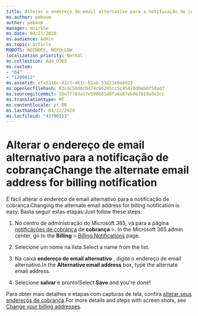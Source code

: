 ```yaml
---
title: Alterar o endereço de email alternativo para a notificação de cobrança
ms.author: pebaum
author: pebaum
manager: mnirkhe
ms.date: 04/21/2020
ms.audience: Admin
ms.topic: article
ROBOTS: NOINDEX, NOFOLLOW
localization_priority: Normal
ms.collection: Adm_O365
ms.custom:
- "64"
- "1200012"
ms.assetid: efa5316c-42c7-461c-b2ab-53d23e0a6d22
ms.openlocfilehash: 63cdc58d6c0474c66295cc5c4547dd04b0f50ad7
ms.sourcegitcommit: 55eff703a17e500681d8fa6a87eb067019ade3cc
ms.translationtype: MT
ms.contentlocale: pt-BR
ms.lasthandoff: 04/22/2020
ms.locfileid: "43706513"
---
```

# <a name="change-the-alternate-email-address-for-billing-notification"></a><span data-ttu-id="269bb-102">Alterar o endereço de email alternativo para a notificação de cobrança</span><span class="sxs-lookup"><span data-stu-id="269bb-102">Change the alternate email address for billing notification</span></span>

<span data-ttu-id="269bb-103">É fácil alterar o endereço de email alternativo para a notificação de cobrança.</span><span class="sxs-lookup"><span data-stu-id="269bb-103">Changing the alternate email address for billing notification is easy.</span></span> <span data-ttu-id="269bb-104">Basta seguir estas etapas:</span><span class="sxs-lookup"><span data-stu-id="269bb-104">Just follow these steps:</span></span>
  
1. <span data-ttu-id="269bb-105">No centro de administração do Microsoft 365, vá para a página [notificações de cobrança](https://go.microsoft.com/fwlink/p/?linkid=853212) de **cobrança** \>.  </span><span class="sxs-lookup"><span data-stu-id="269bb-105">In the Microsoft 365 admin center, go to the **Billing** \>  [Billing Notifications](https://go.microsoft.com/fwlink/p/?linkid=853212) page.</span></span>

2. <span data-ttu-id="269bb-106">Selecione um nome na lista.</span><span class="sxs-lookup"><span data-stu-id="269bb-106">Select a name from the list.</span></span>

3. <span data-ttu-id="269bb-107">Na caixa **endereço de email alternativo** , digite o endereço de email alternativo.</span><span class="sxs-lookup"><span data-stu-id="269bb-107">In the **Alternative email address** box, type the alternate email address.</span></span>

4. <span data-ttu-id="269bb-108">Selecione **salvar** e pronto!</span><span class="sxs-lookup"><span data-stu-id="269bb-108">Select **Save** and you're done!</span></span>

<span data-ttu-id="269bb-109">Para obter mais detalhes e etapas com capturas de tela, confira [alterar seus endereços de cobrança](https://docs.microsoft.com/office365/admin/subscriptions-and-billing/change-your-billing-addresses).</span><span class="sxs-lookup"><span data-stu-id="269bb-109">For more details and steps with screen shots, see [Change your billing addresses](https://docs.microsoft.com/office365/admin/subscriptions-and-billing/change-your-billing-addresses).</span></span>
  
